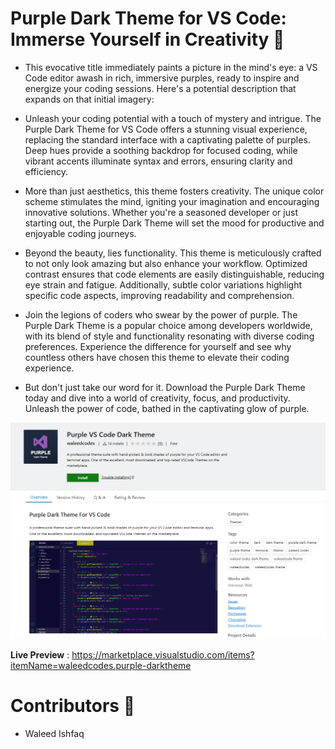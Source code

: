 # Purple Dark Theme for VS Code: Immerse Yourself in Creativity 🚀

- This evocative title immediately paints a picture in the mind's eye: a VS Code editor awash in rich, immersive purples, ready to inspire and energize your coding sessions. Here's a potential description that expands on that initial imagery:

- Unleash your coding potential with a touch of mystery and intrigue. The Purple Dark Theme for VS Code offers a stunning visual experience, replacing the standard interface with a captivating palette of purples. Deep hues provide a soothing backdrop for focused coding, while vibrant accents illuminate syntax and errors, ensuring clarity and efficiency.

- More than just aesthetics, this theme fosters creativity. The unique color scheme stimulates the mind, igniting your imagination and encouraging innovative solutions. Whether you're a seasoned developer or just starting out, the Purple Dark Theme will set the mood for productive and enjoyable coding journeys.

- Beyond the beauty, lies functionality. This theme is meticulously crafted to not only look amazing but also enhance your workflow. Optimized contrast ensures that code elements are easily distinguishable, reducing eye strain and fatigue. Additionally, subtle color variations highlight specific code aspects, improving readability and comprehension.

- Join the legions of coders who swear by the power of purple. The Purple Dark Theme is a popular choice among developers worldwide, with its blend of style and functionality resonating with diverse coding preferences. Experience the difference for yourself and see why countless others have chosen this theme to elevate their coding experience.

- But don't just take our word for it. Download the Purple Dark Theme today and dive into a world of creativity, focus, and productivity. Unleash the power of code, bathed in the captivating glow of purple.

<img src="./images/main.png" alt="">
<br>

**Live Preview** : https://marketplace.visualstudio.com/items?itemName=waleedcodes.purple-darktheme

# Contributors 🧔

- Waleed Ishfaq
